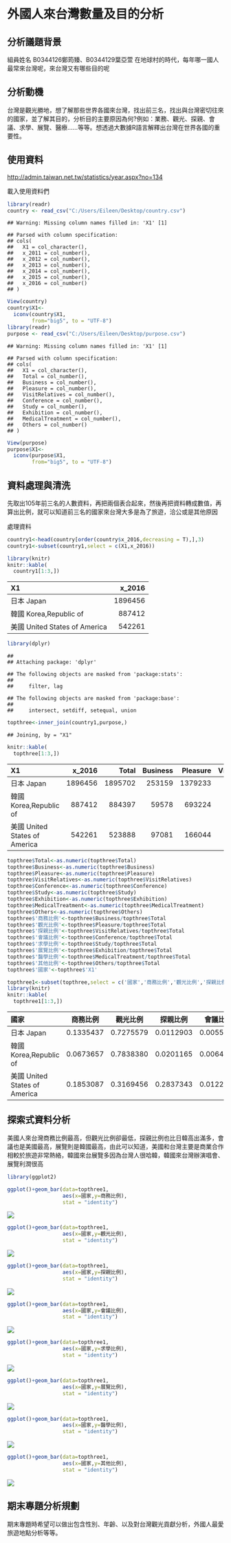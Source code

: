 外國人來台灣數量及目的分析
================

分析議題背景
------------

組員姓名 B0344126鄭筠臻、B0344129葉亞萱 在地球村的時代，每年哪一國人最常來台灣呢，來台灣又有哪些目的呢

分析動機
--------

台灣是觀光勝地，想了解那些世界各國來台灣，找出前三名，找出與台灣密切往來的國家，並了解其目的，分析目的主要原因為何?例如：業務、觀光、探親、會議、求學、展覽、醫療……等等。想透過大數據R語言解釋出台灣在世界各國的重要性。

使用資料
--------

<http://admin.taiwan.net.tw/statistics/year.aspx?no=134>

載入使用資料們

``` r
library(readr)
country <- read_csv("C:/Users/Eileen/Desktop/country.csv")
```

    ## Warning: Missing column names filled in: 'X1' [1]

    ## Parsed with column specification:
    ## cols(
    ##   X1 = col_character(),
    ##   x_2011 = col_number(),
    ##   x_2012 = col_number(),
    ##   x_2013 = col_number(),
    ##   x_2014 = col_number(),
    ##   x_2015 = col_number(),
    ##   x_2016 = col_number()
    ## )

``` r
View(country)
country$X1<-
  iconv(country$X1,
        from="big5", to = "UTF-8")
library(readr)
purpose <- read_csv("C:/Users/Eileen/Desktop/purpose.csv")
```

    ## Warning: Missing column names filled in: 'X1' [1]

    ## Parsed with column specification:
    ## cols(
    ##   X1 = col_character(),
    ##   Total = col_number(),
    ##   Business = col_number(),
    ##   Pleasure = col_number(),
    ##   VisitRelatives = col_number(),
    ##   Conference = col_number(),
    ##   Study = col_number(),
    ##   Exhibition = col_number(),
    ##   MedicalTreatment = col_number(),
    ##   Others = col_number()
    ## )

``` r
View(purpose)
purpose$X1<-
  iconv(purpose$X1,
        from="big5", to = "UTF-8")
```

資料處理與清洗
--------------

先取出105年前三名的人數資料，再把兩個表合起來，然後再把資料轉成數值，再算出比例，就可以知道前三名的國家來台灣大多是為了旅遊，洽公或是其他原因

處理資料

``` r
country1<-head(country[order(country$x_2016,decreasing = T),],3)
country1<-subset(country1,select = c(X1,x_2016))

library(knitr)
knitr::kable(
  country1[1:3,])
```

| X1                            |  x\_2016|
|:------------------------------|--------:|
| 日本 Japan                    |  1896456|
| 韓國 Korea,Republic of        |   887412|
| 美國 United States of America |   542261|

``` r
library(dplyr)
```

    ## 
    ## Attaching package: 'dplyr'

    ## The following objects are masked from 'package:stats':
    ## 
    ##     filter, lag

    ## The following objects are masked from 'package:base':
    ## 
    ##     intersect, setdiff, setequal, union

``` r
topthree<-inner_join(country1,purpose,)
```

    ## Joining, by = "X1"

``` r
knitr::kable(
  topthree[1:3,])
```

| X1                            |  x\_2016|    Total|  Business|  Pleasure|  VisitRelatives|  Conference|  Study|  Exhibition|  MedicalTreatment|  Others|
|:------------------------------|--------:|--------:|---------:|---------:|---------------:|-----------:|------:|-----------:|-----------------:|-------:|
| 日本 Japan                    |  1896456|  1895702|    253159|   1379233|           21403|       10572|   5707|        1245|               124|  224259|
| 韓國 Korea,Republic of        |   887412|   884397|     59578|    693224|           17791|        5727|   6112|        3125|                81|   98759|
| 美國 United States of America |   542261|   523888|     97081|    166044|          148645|        6434|   3983|         571|               397|  100733|

``` r
topthree$Total<-as.numeric(topthree$Total)
topthree$Business<-as.numeric(topthree$Business)
topthree$Pleasure<-as.numeric(topthree$Pleasure)
topthree$VisitRelatives<-as.numeric(topthree$VisitRelatives)
topthree$Conference<-as.numeric(topthree$Conference)
topthree$Study<-as.numeric(topthree$Study)
topthree$Exhibition<-as.numeric(topthree$Exhibition)
topthree$MedicalTreatment<-as.numeric(topthree$MedicalTreatment)
topthree$Others<-as.numeric(topthree$Others)
topthree$'商務比例'<-topthree$Business/topthree$Total
topthree$'觀光比例'<-topthree$Pleasure/topthree$Total
topthree$'探親比例'<-topthree$VisitRelatives/topthree$Total
topthree$'會議比例'<-topthree$Conference/topthree$Total
topthree$'求學比例'<-topthree$Study/topthree$Total
topthree$'展覽比例'<-topthree$Exhibition/topthree$Total
topthree$'醫學比例'<-topthree$MedicalTreatment/topthree$Total
topthree$'其他比例'<-topthree$Others/topthree$Total
topthree$'國家'<-topthree$'X1'

topthree1<-subset(topthree,select = c('國家','商務比例','觀光比例','探親比例','會議比例','求學比例','展覽比例','醫學比例','其他比例'))
library(knitr)
knitr::kable(
  topthree1[1:3,]) 
```

| 國家                          |  商務比例 |  觀光比例 |  探親比例 |  會議比例 |  求學比例 |  展覽比例 |  醫學比例 |  其他比例 |
|:------------------------------|:---------:|:---------:|:---------:|:---------:|:---------:|:---------:|:---------:|:---------:|
| 日本 Japan                    | 0.1335437 | 0.7275579 | 0.0112903 | 0.0055768 | 0.0030105 | 0.0006567 | 0.0000654 | 0.1182987 |
| 韓國 Korea,Republic of        | 0.0673657 | 0.7838380 | 0.0201165 | 0.0064756 | 0.0069109 | 0.0035335 | 0.0000916 | 0.1116682 |
| 美國 United States of America | 0.1853087 | 0.3169456 | 0.2837343 | 0.0122813 | 0.0076028 | 0.0010899 | 0.0007578 | 0.1922796 |

探索式資料分析
--------------

美國人來台灣商務比例最高，但觀光比例卻最低，探親比例也比日韓高出滿多，會議也是美國最高，展覽則是韓國最高，由此可以知道，美國和台灣主要是商業合作相較於旅遊非常熱絡，韓國來台展覽多因為台灣人很哈韓，韓國來台灣辦演唱會、展覽利潤很高

``` r
library(ggplot2)

ggplot()+geom_bar(data=topthree1,
                  aes(x=國家,y=商務比例),
                  stat = "identity")
```

![](README_files/figure-markdown_github/unnamed-chunk-3-1.png)

``` r
ggplot()+geom_bar(data=topthree1,
                  aes(x=國家,y=觀光比例),
                  stat = "identity")
```

![](README_files/figure-markdown_github/unnamed-chunk-3-2.png)

``` r
ggplot()+geom_bar(data=topthree1,
                  aes(x=國家,y=探親比例),
                  stat = "identity")
```

![](README_files/figure-markdown_github/unnamed-chunk-3-3.png)

``` r
ggplot()+geom_bar(data=topthree1,
                  aes(x=國家,y=會議比例),
                  stat = "identity")
```

![](README_files/figure-markdown_github/unnamed-chunk-3-4.png)

``` r
ggplot()+geom_bar(data=topthree1,
                  aes(x=國家,y=求學比例),
                  stat = "identity")
```

![](README_files/figure-markdown_github/unnamed-chunk-3-5.png)

``` r
ggplot()+geom_bar(data=topthree1,
                  aes(x=國家,y=展覽比例),
                  stat = "identity")
```

![](README_files/figure-markdown_github/unnamed-chunk-3-6.png)

``` r
ggplot()+geom_bar(data=topthree1,
                  aes(x=國家,y=醫學比例),
                  stat = "identity")
```

![](README_files/figure-markdown_github/unnamed-chunk-3-7.png)

``` r
ggplot()+geom_bar(data=topthree1,
                  aes(x=國家,y=其他比例),
                  stat = "identity")
```

![](README_files/figure-markdown_github/unnamed-chunk-3-8.png)

期末專題分析規劃
----------------

期末專題時希望可以做出包含性別、年齡、以及對台灣觀光貢獻分析，外國人最愛旅遊地點分析等等。
